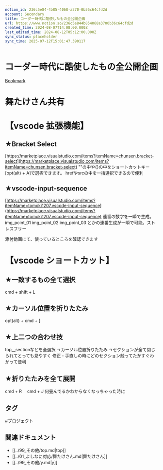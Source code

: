 ```yaml
---
notion_id: 236c5e84-4b85-4068-a370-0b36c64cfd2d
account: Secondary
title: コーダー時代に酷使したもの全公開企画
url: https://www.notion.so/236c5e844b854068a3700b36c64cfd2d
created_time: 2024-08-07T14:08:00.000Z
last_edited_time: 2024-08-12T05:12:00.000Z
sync_status: placeholder
sync_time: 2025-07-12T15:01:47.390117
---
```

# コーダー時代に酷使したもの全公開企画

[Bookmark](https://mm.tt/app/map/3380605400?t=LydnTUERUZ)
# 舞たけさん共有
  # 【vscode 拡張機能】
  ## **★Bracket Select**
  [https://marketplace.visualstudio.com/items?itemName=chunsen.bracket-select](https://marketplace.visualstudio.com/items?itemName=chunsen.bracket-select)
  ""の中や{}の中をショートカットキー[opt(alt) + A]で選択できます。
hrefやsrcの中を一括選択できるので便利
  ## **★vscode-input-sequence**
  [https://marketplace.visualstudio.com/items?itemName=tomoki1207.vscode-input-sequence](https://marketplace.visualstudio.com/items?itemName=tomoki1207.vscode-input-sequence)
  連番の数字を一瞬で生成。
img_point_01
img_point_02
img_point_03
とかの連番生成が一瞬で可能。ストレスフリー
  
  添付動画にて、使っているところを確認できます
  # 【vscode ショートカット】
  ## **★一致するもの全て選択**
  cmd + shift + L
  ## **★カーソル位置を折りたたみ**
  opt(alt) + cmd + [
  ## **★上二つの合わせ技**
  top__sectionなどを全選択
→カーソル位置折りたたみ
→セクションが全て閉じられてとっても見やすく
  修正・手直しの時にどのセクション触ってたかすぐわかって便利
  ## **★折りたたみを全て展開**
  cmd + R　 cmd + J
何畳んでるかわからなくなっちゃった時に
  

## タグ

#プロジェクト 

## 関連ドキュメント

- [[../99_その他/top.md|top]]
- [[../01_よしなに対応/舞たけさん.md|舞たけさん]]
- [[../99_その他/y.md|y]]
